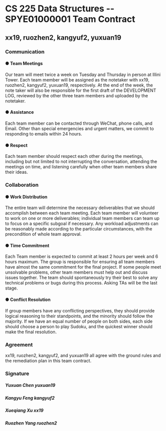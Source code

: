 # CS 225 Data Structures -- SPYE01000001 Team Contract

## xx19, ruozhen2, kangyuf2, yuxuan19

### Communication

#### ● Team Meetings
Our team will meet twice a week on Tuesday and Thursday in person at Illini Tower.
Each team member will be assigned as the notetaker with xx19, ruozhen2, kangyuf2,
yuxuan19, respectively. At the end of the week, the note taker will also be
responsible for the first draft of the DEVELOPMENT LOG, reviewed by the other
three team members and uploaded by the notetaker.
#### ● Assistance
Each team member can be contacted through WeChat, phone calls, and Email.
Other than special emergencies and urgent matters, we commit to responding to
emails within 24 hours.
#### ● Respect
Each team member should respect each other during the meetings, including but not
limited to not interrupting the conversation, attending the meetings on time, and
listening carefully when other team members share their ideas.

### Collaboration


#### ● Work Distribution
The entire team will determine the necessary deliverables that we should accomplish
between each team meeting. Each team member will volunteer to work on one or
more deliverables; individual team members can team up to focus on a specific
subgoal if necessary. Any workload adjustments can be reasonably made according
to the particular circumstances, with the precondition of whole team approval.
#### ● Time Commitment
Each Team member is expected to commit at least 2 hours per week and 6 hours
maximum. The group is responsible for ensuring all team members have almost the
same commitment for the final project. If some people meet unsolvable problems,
other team members must help out and discuss issues together. The team should
spontaneously try their best to solve any technical problems or bugs during this
process. Asking TAs will be the last stage.
#### ● Conflict Resolution
If group members have any conflicting perspectives, they should provide logical
reasoning to their standpoints, and the minority should follow the majority. If we have
an equal number of people on both sides, each side should choose a person to play
Sudoku, and the quickest winner should make the final resolution.

### Agreement
xx19, ruozhen2, kangyuf2, and yuxuan19 all agree with the ground rules and the
remediation plan in this team contract.

### Signature
##### Yuxuan Chen yuxuan19 
##### Kangyu Feng kangyuf2
##### Xueqiang Xu xx19
##### Ruozhen Yang ruozhen2

